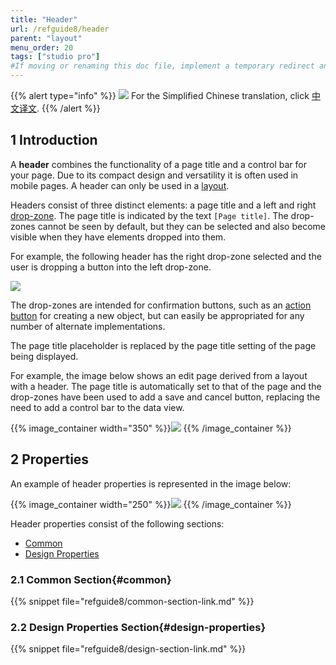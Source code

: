 ```yaml
---
title: "Header"
url: /refguide8/header
parent: "layout"
menu_order: 20
tags: ["studio pro"]
#If moving or renaming this doc file, implement a temporary redirect and let the respective team know they should update the URL in the product. See Mapping to Products for more details.
---
```


{{% alert type="info" %}}
<img src="attachments/chinese-translation/china.png" style="display: inline-block; margin: 0" /> For the Simplified Chinese translation, click [中文译文](https://cdn.mendix.tencent-cloud.com/documentation/refguide8/header.pdf).
{{% /alert %}}

## 1 Introduction


A **header** combines the functionality of a page title and a control bar for your page. Due to its compact design and versatility it is often used in mobile pages. A header can only be used in a [layout](layout).

Headers consist of three distinct elements: a page title and a left and right [drop-zone](page#add-elements). The page title is indicated by the text `[Page title]`. The drop-zones cannot be seen by default, but they can be selected and also become visible when they have elements dropped into them.

For example, the following header has the right drop-zone selected and the user is dropping a button into the left drop-zone.

![](attachments/layout/header-layout.png)

The drop-zones are intended for confirmation buttons, such as an [action button](button-widgets) for creating a new object, but can easily be appropriated for any number of alternate implementations.

The page title placeholder is replaced by the page title setting of the page being displayed.

For example, the image below shows an edit page derived from a layout with a header. The page title is automatically set to that of the page and the drop-zones have been used to add a save and cancel button, replacing the need to add a control bar to the data view.

{{% image_container width="350" %}}![](attachments/layout/header-page.png)
{{% /image_container %}}


## 2 Properties

An example of header properties is represented in the image below:

{{% image_container width="250" %}}![](attachments/layout/header-properties.png)
{{% /image_container %}}

Header properties consist of the following sections:

* [Common](#common)
* [Design Properties](#design-properties)

### 2.1 Common Section{#common}

{{% snippet file="refguide8/common-section-link.md" %}}

### 2.2 Design Properties Section{#design-properties}

{{% snippet file="refguide8/design-section-link.md" %}} 
